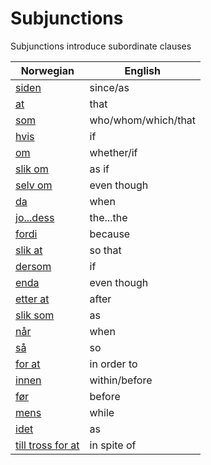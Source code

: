 # Subjunctions

Subjunctions introduce subordinate clauses

| Norwegian | English |
| --- | --- |
| [siden](https://www.ordnett.no/search?language=no&phrase=siden) | since/as |
| [at](https://www.ordnett.no/search?language=no&phrase=at) | that |
| [som](https://www.ordnett.no/search?language=no&phrase=som) | who/whom/which/that |
| [hvis](https://www.ordnett.no/search?language=no&phrase=hvis) | if |
| [om](https://www.ordnett.no/search?language=no&phrase=om) | whether/if |
| [slik om](https://www.ordnett.no/search?language=no&phrase=slik%20om) | as if |
| [selv om](https://www.ordnett.no/search?language=no&phrase=selv%20om) | even though |
| [da](https://www.ordnett.no/search?language=no&phrase=da) | when |
| [jo...dess](https://www.ordnett.no/search?language=no&phrase=jo...dess) | the...the |
| [fordi](https://www.ordnett.no/search?language=no&phrase=fordi) | because |
| [slik at](https://www.ordnett.no/search?language=no&phrase=slik%20at) | so that |
| [dersom](https://www.ordnett.no/search?language=no&phrase=dersom) | if |
| [enda](https://www.ordnett.no/search?language=no&phrase=enda) | even though |
| [etter at](https://www.ordnett.no/search?language=no&phrase=etter%20at) | after |
| [slik som](https://www.ordnett.no/search?language=no&phrase=slik%20som) | as |
| [når](https://www.ordnett.no/search?language=no&phrase=når) | when |
| [så](https://www.ordnett.no/search?language=no&phrase=så) | so |
| [for at](https://www.ordnett.no/search?language=no&phrase=for%20at) | in order to |
| [innen](https://www.ordnett.no/search?language=no&phrase=innen) | within/before |
| [før](https://www.ordnett.no/search?language=no&phrase=før) | before |
| [mens](https://www.ordnett.no/search?language=no&phrase=mens) | while |
| [idet](https://www.ordnett.no/search?language=no&phrase=idet) | as |
| [till tross for at](https://www.ordnett.no/search?language=no&phrase=till%20tross%20for%20at) | in spite of |


